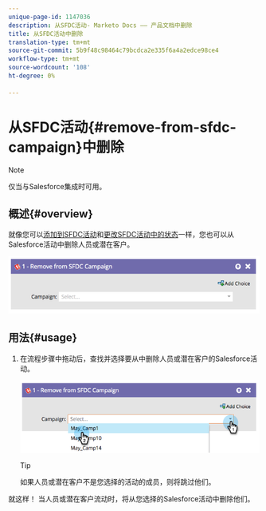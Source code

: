 ```yaml
---
unique-page-id: 1147036
description: 从SFDC活动- Marketo Docs —— 产品文档中删除
title: 从SFDC活动中删除
translation-type: tm+mt
source-git-commit: 5b9f48c98464c79bcdca2e335f6a4a2edce98ce4
workflow-type: tm+mt
source-wordcount: '108'
ht-degree: 0%

---
```



# 从SFDC活动{#remove-from-sfdc-campaign}中删除

>[!NOTE]
>
>仅当与Salesforce集成时可用。

## 概述{#overview}

就像您可以[添加到SFDC活动](/help/marketo/product-docs/core-marketo-concepts/smart-campaigns/salesforce-flow-actions/add-to-sfdc-campaign.md)和[更改SFDC活动中的状态](/help/marketo/product-docs/core-marketo-concepts/smart-campaigns/salesforce-flow-actions/change-status-in-sfdc-campaign.md)一样，您也可以从Salesforce活动中删除人员或潜在客户。

![](assets/image2014-9-22-15-3a54-3a34.png)

## 用法{#usage}

1. 在流程步骤中拖动后，查找并选择要从中删除人员或潜在客户的Salesforce活动。

   ![](assets/image2014-9-22-15-3a54-3a39.png)

   >[!TIP]
   >
   >如果人员或潜在客户不是您选择的活动的成员，则将跳过他们。

就这样！ 当人员或潜在客户流动时，将从您选择的Salesforce活动中删除他们。
